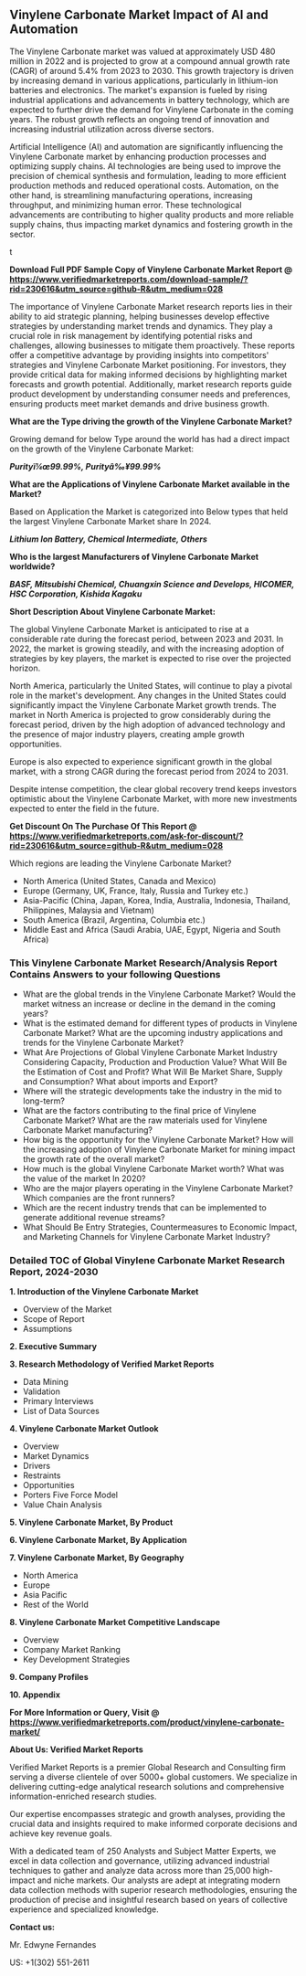 <h2>Vinylene Carbonate Market Impact of AI and Automation</h2><p>The Vinylene Carbonate market was valued at approximately USD 480 million in 2022 and is projected to grow at a compound annual growth rate (CAGR) of around 5.4% from 2023 to 2030. This growth trajectory is driven by increasing demand in various applications, particularly in lithium-ion batteries and electronics. The market's expansion is fueled by rising industrial applications and advancements in battery technology, which are expected to further drive the demand for Vinylene Carbonate in the coming years. The robust growth reflects an ongoing trend of innovation and increasing industrial utilization across diverse sectors.</p><p>Artificial Intelligence (AI) and automation are significantly influencing the Vinylene Carbonate market by enhancing production processes and optimizing supply chains. AI technologies are being used to improve the precision of chemical synthesis and formulation, leading to more efficient production methods and reduced operational costs. Automation, on the other hand, is streamlining manufacturing operations, increasing throughput, and minimizing human error. These technological advancements are contributing to higher quality products and more reliable supply chains, thus impacting market dynamics and fostering growth in the sector.</p>t</p><p id="" class=""><strong>Download Full PDF Sample Copy of Vinylene Carbonate Market Report @ <a href="https://www.verifiedmarketreports.com/download-sample/?rid=230616&utm_source=github-R&utm_medium=028" target="_blank">https://www.verifiedmarketreports.com/download-sample/?rid=230616&utm_source=github-R&utm_medium=028</a></strong></p><p>The importance of&nbsp;Vinylene Carbonate Market research reports lies in their ability to aid strategic planning, helping businesses develop effective strategies by understanding market trends and dynamics. They play a crucial role in risk management by identifying potential risks and challenges, allowing businesses to mitigate them proactively. These reports offer a competitive advantage by providing insights into competitors' strategies and Vinylene Carbonate Market positioning. For investors, they provide critical data for making informed decisions by highlighting market forecasts and growth potential. Additionally, market research reports guide product development by understanding consumer needs and preferences, ensuring products meet market demands and drive business growth.</p><p><strong>What are the&nbsp;Type driving the growth of the Vinylene Carbonate Market?</strong></p><p id="" class="">Growing demand for below Type around the world has had a direct impact on the growth of the Vinylene Carbonate Market:</p><em><strong>Purityï¼œ99.99%, Purityâ‰¥99.99%</strong></em></p><strong>What are the&nbsp;Applications&nbsp;of Vinylene Carbonate Market available in the Market?</strong></p><p id="" class="">Based on Application the Market is categorized into Below types that held the largest Vinylene Carbonate Market share In 2024.</p><em><strong>Lithium Ion Battery, Chemical Intermediate, Others</strong></em></p><strong>Who is the largest Manufacturers of Vinylene Carbonate Market worldwide?</strong></p><p><em><strong>BASF, Mitsubishi Chemical, Chuangxin Science and Develops, HICOMER, HSC Corporation, Kishida Kagaku</strong></em></p><p id="" class=""><strong>Short Description About Vinylene Carbonate Market:</strong></p><p>The global Vinylene Carbonate Market is anticipated to rise at a considerable rate during the forecast period, between 2023 and 2031. In 2022, the market is growing steadily, and with the increasing adoption of strategies by key players, the market is expected to rise over the projected horizon.</p><p>North America, particularly the United States, will continue to play a pivotal role in the market's development. Any changes in the United States could significantly impact the Vinylene Carbonate Market growth trends. The market in North America is projected to grow considerably during the forecast period, driven by the high adoption of advanced technology and the presence of major industry players, creating ample growth opportunities.</p><p>Europe is also expected to experience significant growth in the global market, with a strong CAGR during the forecast period from 2024 to 2031.</p><p>Despite intense competition, the clear global recovery trend keeps investors optimistic about the Vinylene Carbonate Market, with more new investments expected to enter the field in the future.</p><p id="" class=""><strong>Get Discount On The Purchase Of This Report @ <a href="https://www.verifiedmarketreports.com/ask-for-discount/?rid=230616&utm_source=github-R&utm_medium=028" target="_blank">https://www.verifiedmarketreports.com/ask-for-discount/?rid=230616&utm_source=github-R&utm_medium=028</a></strong></p>Which regions are leading the Vinylene Carbonate Market?</p><ul><li>North America (United States, Canada and Mexico)</li><li>Europe (Germany, UK, France, Italy, Russia and Turkey etc.)</li><li>Asia-Pacific (China, Japan, Korea, India, Australia, Indonesia, Thailand, Philippines, Malaysia and Vietnam)</li><li>South America (Brazil, Argentina, Columbia etc.)</li><li>Middle East and Africa (Saudi Arabia, UAE, Egypt, Nigeria and South Africa)</li></ul><h3 id="" class="">This Vinylene Carbonate Market Research/Analysis Report Contains Answers to your following Questions</h3><ul><li>What are the global trends in the Vinylene Carbonate Market? Would the market witness an increase or decline in the demand in the coming years?</li><li>What is the estimated demand for different types of products in Vinylene Carbonate Market? What are the upcoming industry applications and trends for the Vinylene Carbonate Market?</li><li>What Are Projections of Global Vinylene Carbonate Market Industry Considering Capacity, Production and Production Value? What Will Be the Estimation of Cost and Profit? What Will Be Market Share, Supply and Consumption? What about imports and Export?</li><li>Where will the strategic developments take the industry in the mid to long-term?</li><li>What are the factors contributing to the final price of Vinylene Carbonate Market? What are the raw materials used for Vinylene Carbonate Market manufacturing?</li><li>How big is the opportunity for the Vinylene Carbonate Market? How will the increasing adoption of Vinylene Carbonate Market for mining impact the growth rate of the overall market?</li><li>How much is the global Vinylene Carbonate Market worth? What was the value of the market In 2020?</li><li>Who are the major players operating in the Vinylene Carbonate Market? Which companies are the front runners?</li><li>Which are the recent industry trends that can be implemented to generate additional revenue streams?</li><li>What Should Be Entry Strategies, Countermeasures to Economic Impact, and Marketing Channels for Vinylene Carbonate Market Industry?</li></ul><h3 id="" class="">Detailed TOC of Global Vinylene Carbonate Market Research Report, 2024-2030</h3><p id="" class=""><strong>1. Introduction of the Vinylene Carbonate Market</strong></p><ul><li>Overview of the Market</li><li>Scope of Report</li><li>Assumptions</li></ul><p id="" class=""><strong>2. Executive Summary</strong></p><p id="" class=""><strong>3. Research Methodology of Verified Market Reports</strong></p><ul><li>Data Mining</li><li>Validation</li><li>Primary Interviews</li><li>List of Data Sources</li></ul><p id="" class=""><strong>4. Vinylene Carbonate Market Outlook</strong></p><ul><li>Overview</li><li>Market Dynamics</li><li>Drivers</li><li>Restraints</li><li>Opportunities</li><li>Porters Five Force Model</li><li>Value Chain Analysis</li></ul><p id="" class=""><strong>5. Vinylene Carbonate Market, By Product</strong></p><p id="" class=""><strong>6. Vinylene Carbonate Market, By Application</strong></p><p id="" class=""><strong>7. Vinylene Carbonate Market, By Geography</strong></p><ul><li>North America</li><li>Europe</li><li>Asia Pacific</li><li>Rest of the World</li></ul><p id="" class=""><strong>8. Vinylene Carbonate Market Competitive Landscape</strong></p><ul><li>Overview</li><li>Company Market Ranking</li><li>Key Development Strategies</li></ul><p id="" class=""><strong>9. Company Profiles</strong></p><p id="" class=""><strong>10. Appendix</strong></p><p id="" class=""><strong>For More Information or Query, Visit @ <a href="https://www.verifiedmarketreports.com/product/vinylene-carbonate-market/" target="_blank">https://www.verifiedmarketreports.com/product/vinylene-carbonate-market/</a></strong></p><p id="" class=""><strong>About Us: Verified Market Reports</strong></p><p id="" class="">Verified Market Reports is a premier Global Research and Consulting firm serving a diverse clientele of over 5000+ global customers. We specialize in delivering cutting-edge analytical research solutions and comprehensive information-enriched research studies.</p><p id="" class="">Our expertise encompasses strategic and growth analyses, providing the crucial data and insights required to make informed corporate decisions and achieve key revenue goals.</p><p id="" class="">With a dedicated team of 250 Analysts and Subject Matter Experts, we excel in data collection and governance, utilizing advanced industrial techniques to gather and analyze data across more than 25,000 high-impact and niche markets. Our analysts are adept at integrating modern data collection methods with superior research methodologies, ensuring the production of precise and insightful research based on years of collective experience and specialized knowledge.</p><p id="" class=""><strong>Contact us:</strong></p><p id="" class="">Mr. Edwyne Fernandes</p><p id="" class="">US: +1(302) 551-2611</p>